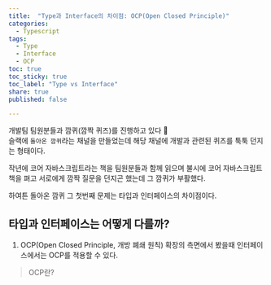 ```yaml
---
title:  "Type과 Interface의 차이점: OCP(Open Closed Principle)"
categories: 
  - Typescript
tags:
  - Type
  - Interface
  - OCP
toc: true
toc_sticky: true
toc_label: "Type vs Interface"
share: true
published: false

---
```


개발팀 팀원분들과 깜퀴(깜짝 퀴즈)를 진행하고 있다 🤭  
슬랙에 `돌아온 깜퀴`라는 채널을 만들었는데 해당 채널에 개발과 관련된 퀴즈를 툭툭 던지는 형태이다.    


작년에 코어 자바스크립트라는 책을 팀원분들과 함께 읽으며 불시에 코어 자바스크립트 책을 펴고 서로에게 깜짝 질문을 던지곤 했는데 그 깜퀴가 부활했다.  

하여튼 돌아온 깜퀴 그 첫번째 문제는 타입과 인터페이스의 차이점이다.  

## 타입과 인터페이스는 어떻게 다를까?
1. OCP(Open Closed Principle, 개방 폐쇄 원칙)
확장의 측면에서 봤을때 인터페이스에서는 OCP를 적용할 수 있다.  

> OCP란?

